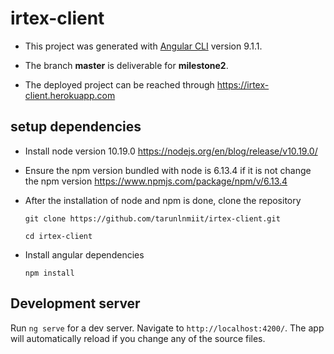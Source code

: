 # irtex-client

* This project was generated with [Angular CLI](https://github.com/angular/angular-cli) version 9.1.1.

* The branch **master** is deliverable for **milestone2**.

* The deployed project can be reached through https://irtex-client.herokuapp.com

## setup dependencies

* Install node version 10.19.0 https://nodejs.org/en/blog/release/v10.19.0/

* Ensure the npm version bundled with node is 6.13.4 if it is not change the npm version https://www.npmjs.com/package/npm/v/6.13.4

* After the installation of node and npm is done, clone the repository
  
  `git clone https://github.com/tarunlnmiit/irtex-client.git`

  `cd irtex-client`

* Install angular dependencies

  `npm install`

## Development server

Run `ng serve` for a dev server. Navigate to `http://localhost:4200/`. The app will automatically reload if you change any of the source files.
